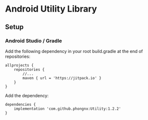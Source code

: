 # Android Utility Library

## Setup
### Android Studio / Gradle
Add the following dependency in your root build.gradle at the end of repositories:
```Gradle
allprojects {
    repositories {
        //...
        maven { url = 'https://jitpack.io' }
    }
}
```
Add the dependency:
```Gradle
dependencies {
    implementation 'com.github.phongnx:Utility:1.2.2'
}
